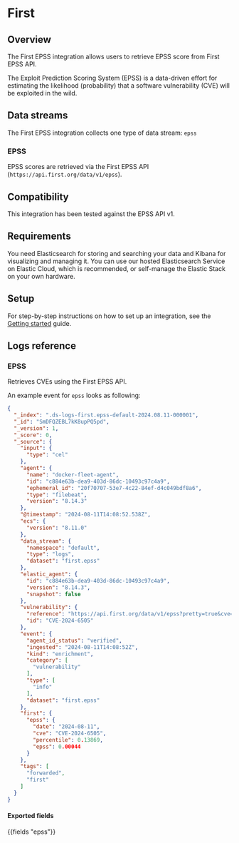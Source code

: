 # First

## Overview

The First EPSS integration allows users to retrieve EPSS score from First EPSS API. 

The Exploit Prediction Scoring System (EPSS) is a data-driven effort for estimating the likelihood (probability) that a software vulnerability (CVE) will be exploited in the wild.

## Data streams

The First EPSS integration collects one type of data stream: `epss`

### EPSS

EPSS scores are retrieved via the First EPSS API (`https://api.first.org/data/v1/epss`).

## Compatibility

This integration has been tested against the EPSS API v1.


## Requirements

You need Elasticsearch for storing and searching your data and Kibana for visualizing and managing it.
You can use our hosted Elasticsearch Service on Elastic Cloud, which is recommended, or self-manage the Elastic Stack on your own hardware.

## Setup

For step-by-step instructions on how to set up an integration, see the
[Getting started](https://www.elastic.co/guide/en/welcome-to-elastic/current/getting-started-observability.html) guide.


## Logs reference

### EPSS

Retrieves CVEs using the First EPSS API.

An example event for `epss` looks as following:

```json
{
  "_index": ".ds-logs-first.epss-default-2024.08.11-000001",
  "_id": "SmDFQZEBL7kK8upPQ5pd",
  "_version": 1,
  "_score": 0,
  "_source": {
    "input": {
      "type": "cel"
    },
    "agent": {
      "name": "docker-fleet-agent",
      "id": "c884e63b-dea9-403d-86dc-10493c97c4a9",
      "ephemeral_id": "20f70707-53e7-4c22-84ef-d4c049bdf8a6",
      "type": "filebeat",
      "version": "8.14.3"
    },
    "@timestamp": "2024-08-11T14:08:52.538Z",
    "ecs": {
      "version": "8.11.0"
    },
    "data_stream": {
      "namespace": "default",
      "type": "logs",
      "dataset": "first.epss"
    },
    "elastic_agent": {
      "id": "c884e63b-dea9-403d-86dc-10493c97c4a9",
      "version": "8.14.3",
      "snapshot": false
    },
    "vulnerability": {
      "reference": "https://api.first.org/data/v1/epss?pretty=true&cve=CVE-2024-6505",
      "id": "CVE-2024-6505"
    },
    "event": {
      "agent_id_status": "verified",
      "ingested": "2024-08-11T14:08:52Z",
      "kind": "enrichment",
      "category": [
        "vulnerability"
      ],
      "type": [
        "info"
      ],
      "dataset": "first.epss"
    },
    "first": {
      "epss": {
        "date": "2024-08-11",
        "cve": "CVE-2024-6505",
        "percentile": 0.13869,
        "epss": 0.00044
      }
    },
    "tags": [
      "forwarded",
      "first"
    ]
  }
}
```

#### Exported fields

{{fields "epss"}}